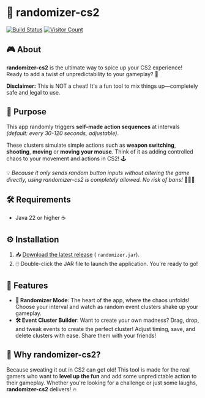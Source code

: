 # 🎲 randomizer-cs2

[![Build Status](https://github.com/Luziferium/randomizer-csgo/actions/workflows/build_and_pre-release.yml/badge.svg?branch=stage)](https://github.com/Luziferium/randomizer-csgo/actions/workflows/build_and_pre-release.yml) [![Visitor Count](https://visitor-badge.laobi.icu/badge?page_id=Metaphoriker.randomizer-cs2)](https://visitor-badge.laobi.icu/badge?page_id=Metaphoriker.randomizer-cs2)

## 🎮 About

**randomizer-cs2** is the ultimate way to spice up your CS2 experience! Ready to add a twist of unpredictability to your
gameplay? 🎲

**Disclaimer:** This is NOT a cheat! It's a fun tool to mix things up—completely safe and legal to use.

## 🎯 Purpose

This app randomly triggers **self-made action sequences** at intervals *(default: every 30-120 seconds, adjustable)*.

These clusters simulate simple actions such as **weapon switching**, **shooting**, **moving** or **moving your mouse**.
Think of it as adding controlled chaos to your movement and actions in CS2! 🕹️

💡 *Because it only sends random button inputs without altering the game directly, using randomizer-cs2 is completely
allowed. No risk of bans!* 🚫👮‍♂️

## 🛠️ Requirements

- Java 22 or higher ☕

## ⚙️ Installation

1. 📥 [Download the latest release](https://github.com/Metaphoriker/randomizer-cs2/releases/tag/latest) (
   `randomizer.jar`).
2. 🖱️ Double-click the JAR file to launch the application. You're ready to go!

## 🚀 Features

- **🎲 Randomizer Mode**: The heart of the app, where the chaos unfolds! Choose your interval and watch as random event
  clusters shake up your gameplay.
- **🛠️ Event Cluster Builder**: Want to create your own madness? Drag, drop, and tweak events to create the perfect
  cluster! Adjust timing, save, and delete clusters with ease. Share them with your friends!

## 🎉 Why randomizer-cs2?

Because sweating it out in CS2 can get old! This tool is made for the real gamers who want to **level up the fun** and
add some unpredictable action to their gameplay. Whether you're looking for a challenge or just some laughs,
**randomizer-cs2** delivers! 🔥
